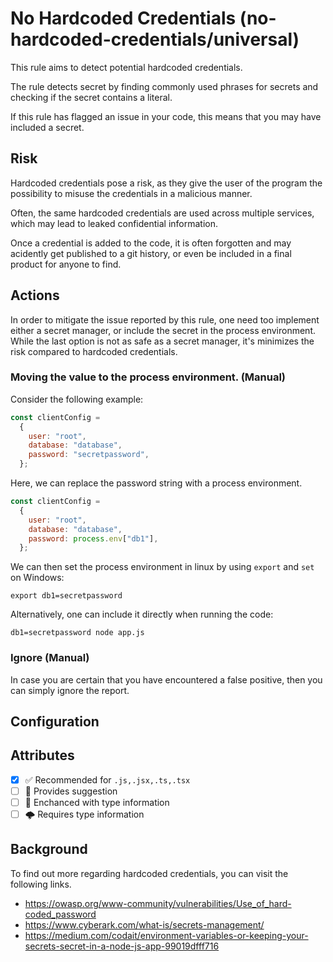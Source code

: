# No Hardcoded Credentials (no-hardcoded-credentials/universal)

This rule aims to detect potential hardcoded credentials.

The rule detects secret by finding commonly used phrases for secrets and checking if the secret contains a literal.

If this rule has flagged an issue in your code, this means that you may have included a secret.

## Risk

Hardcoded credentials pose a risk, as they give the user of the program the possibility to misuse the credentials in a malicious manner.

Often, the same hardcoded credentials are used across multiple services, which may lead to leaked confidential information.

Once a credential is added to the code, it is often forgotten and may acidently get published to a git history, or even be included in a final product for anyone to find.

## Actions

In order to mitigate the issue reported by this rule, one need too implement either a secret manager, or include the secret in the process environment. While the last option is not as safe as a secret manager, it's minimizes the risk compared to hardcoded credentials.

### Moving the value to the process environment. (Manual)

Consider the following example:

```js
const clientConfig = 
  {
    user: "root",
    database: "database",
    password: "secretpassword",
  };
```

Here, we can replace the password string with a process environment.

```js
const clientConfig = 
  {
    user: "root",
    database: "database",
    password: process.env["db1"],
  };
```

We can then set the process environment in linux by using `export` and `set` on Windows:

```shell
export db1=secretpassword
```

Alternatively, one can include it directly when running the code:

```shell
db1=secretpassword node app.js
```

### Ignore (Manual)

In case you are certain that you have encountered a false positive, then you can simply ignore the report.

## Configuration

## Attributes

- [X] ✅ Recommended for ```.js,.jsx,.ts,.tsx```
- [ ] 🔧 Provides suggestion
- [ ] 💭 Enchanced with type information
- [ ] 🌩 Requires type information

## Background

To find out more regarding hardcoded credentials, you can visit the following links.

- <https://owasp.org/www-community/vulnerabilities/Use_of_hard-coded_password>
- <https://www.cyberark.com/what-is/secrets-management/>
- <https://medium.com/codait/environment-variables-or-keeping-your-secrets-secret-in-a-node-js-app-99019dfff716>
